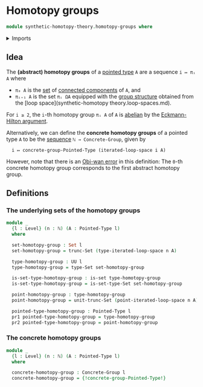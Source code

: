 # Homotopy groups

```agda
module synthetic-homotopy-theory.homotopy-groups where
```

<details><summary>Imports</summary>

```agda
open import elementary-number-theory.natural-numbers

open import foundation.connected-components
open import foundation.dependent-pair-types
open import foundation.set-truncations
open import foundation.sets
open import foundation.universe-levels

open import group-theory.concrete-groups

open import structured-types.pointed-types

open import synthetic-homotopy-theory.iterated-loop-spaces
```

</details>

## Idea

The **(abstract) homotopy groups** of a [pointed type](structured-types.pointed-types.md)
`A` are a sequence `i ↦ πᵢ A` where
- `π₀ A` is the [set](foundation.sets.md) of [connected components](foundation.connected-components.md) of `A`, and
- `πᵢ₊₁ A` is  the set `πᵢ ΩA` equipped with the [group structure](group-theory.groups.md) obtained from the [loop space](synthetic-homotopy theory.loop-spaces.md).

For `i ≥ 2`, the `i`-th homotopy group `πᵢ A` of `A` is [abelian](group-theory.abelian-groups.md) by the [Eckmann-Hilton argument](synthetic-homotopy-theory.eckmann-hilton-argument.md).

Alternatively, we can define the **concrete homotopy groups** of a pointed type `A` to be the [sequence](foundation.sequences.md) `ℕ → Concrete-Group`, given by

```text
  i ↦ concrete-group-Pointed-Type (iterated-loop-space i A)
```

However, note that there is an [Obi-wan error](https://www.urbandictionary.com/define.php?term=Obi-wan+error) in this definition: The `0`-th concrete homotopy group corresponds to the first abstract homotopy group.

## Definitions

### The underlying sets of the homotopy groups

```agda
module _
  {l : Level} (n : ℕ) (A : Pointed-Type l)
  where

  set-homotopy-group : Set l
  set-homotopy-group = trunc-Set (type-iterated-loop-space n A)

  type-homotopy-group : UU l
  type-homotopy-group = type-Set set-homotopy-group

  is-set-type-homotopy-group : is-set type-homotopy-group
  is-set-type-homotopy-group = is-set-type-Set set-homotopy-group

  point-homotopy-group : type-homotopy-group
  point-homotopy-group = unit-trunc-Set (point-iterated-loop-space n A)

  pointed-type-homotopy-group : Pointed-Type l
  pr1 pointed-type-homotopy-group = type-homotopy-group
  pr2 pointed-type-homotopy-group = point-homotopy-group
```

### The concrete homotopy groups

```agda
module _
  {l : Level} (n : ℕ) (A : Pointed-Type l)
  where

  concrete-homotopy-group : Concrete-Group l
  concrete-homotopy-group = {!concrete-group-Pointed-Type!}
```
